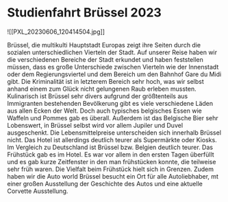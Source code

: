 # Studienfahrt Brüssel 2023

![[PXL_20230606_120414504.jpg]]

Brüssel, die multikulti Hauptstadt Europas zeigt ihre Seiten durch die sozialen unterschiedlichen Vierteln der Stadt. Auf unserer Reise haben wir die verschiedenen Bereiche der Stadt erkundet und haben feststellen müssen, dass es große Unterschiede zwischen Vierteln wie der Innenstadt oder dem Regierungsviertel und dem Bereich um den Bahnhof Gare du Midi gibt. Die Kriminalität ist in letzterem Bereich sehr hoch, was wir selbst anhand einem zum Glück nicht gelungenen Raub erleben mussten. Kulinarisch ist Brüssel sehr divers aufgrund der größtenteils aus Immigranten bestehenden Bevölkerung gibt es viele verschiedene Läden aus allen Ecken der Welt. Doch auch typisches belgisches Essen wie Waffeln und Pommes gab es überall. Außerdem ist das Belgische Bier sehr Lobenswert, in Brüssel selbst wird vor allem Jupiler und Duvel ausgeschenkt. Die Lebensmittelpreise unterscheiden sich innerhalb Brüssel nicht. Das Hotel ist allerdings deutlich teurer als Supermärkte oder Kiosks. Im Vergleich zu Deutschland ist Brüssel bzw. Belgien deutlich teurer. Das Frühstück gab es im Hotel. Es war vor allem in den ersten Tagen überfüllt und es gab kurze Zeitfenster in den man frühstücken konnte, die teilweise sehr früh waren. Die Vielfalt beim Frühstück hielt sich in Grenzen. Zudem haben wir die Auto world Brüssel besucht ein Ort für alle Autoliebhaber, mt einer großen Ausstellung der Geschichte des Autos und eine aktuelle Corvette Ausstellung.